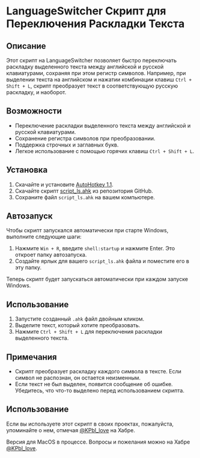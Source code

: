# LanguageSwitcher Скрипт для Переключения Раскладки Текста

## Описание
Этот скрипт на LanguageSwitcher позволяет быстро переключать раскладку выделенного текста между английской и русской клавиатурами, сохраняя при этом регистр символов. Например, при выделении текста на английском и нажатии комбинации клавиш `Ctrl + Shift + L`, скрипт преобразует текст в соответствующую русскую раскладку, и наоборот.

## Возможности
- Переключение раскладки выделенного текста между английской и русской клавиатурами.
- Сохранение регистра символов при преобразовании.
- Поддержка строчных и заглавных букв.
- Легкое использование с помощью горячих клавиш `Ctrl + Shift + L`.

## Установка
1. Скачайте и установите [AutoHotkey 1.1](https://www.autohotkey.com/download/ahk-install.exe).
2. Скачайте скрипт [script_ls.ahk](script_ls.ahk) из репозитория GitHub.
3. Сохраните файл `script_ls.ahk` на вашем компьютере.

## Автозапуск
Чтобы скрипт запускался автоматически при старте Windows, выполните следующие шаги:
1. Нажмите `Win + R`, введите `shell:startup` и нажмите Enter. Это откроет папку автозапуска.
2. Создайте ярлык для вашего `script_ls.ahk` файла и поместите его в эту папку. 

Теперь скрипт будет запускаться автоматически при каждом запуске Windows.

## Использование
1. Запустите созданный `.ahk` файл двойным кликом.
2. Выделите текст, который хотите преобразовать.
3. Нажмите `Ctrl + Shift + L` для переключения раскладки выделенного текста.

## Примечания
- Скрипт преобразует раскладку каждого символа в тексте. Если символ не распознан, он остается неизменным.
- Если текст не был выделен, появится сообщение об ошибке. Убедитесь, что что-то выделено перед использованием скрипта.

## Использование
Если вы используете этот скрипт в своих проектах, пожалуйста, упоминайте о нем, отмечая [@KPbl_love](https://habr.com/ru/users/KPbl_love/) на Хабре.

Версия для MacOS в процессе.
Вопросы и пожелания можно на Хабре [@KPbl_love](https://habr.com/ru/users/KPbl_love/).
